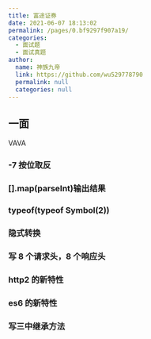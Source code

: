 ```yaml
---
title: 富途证券
date: 2021-06-07 18:13:02
permalink: /pages/0.bf9297f907a19/
categories: 
  - 面试题
  - 面试真题
author: 
  name: 神族九帝
  link: https://github.com/wu529778790
  permalink: null
  categories: null
---
```

## 一面

VAVA

### -7 按位取反

### [].map(parseInt)输出结果

### typeof(typeof Symbol(2))

### 隐式转换

### 写 8 个请求头，8 个响应头

### http2 的新特性

### es6 的新特性

### 写三中继承方法
